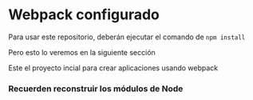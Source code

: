 # Webpack configurado

Para usar este repositorio, deberán ejecutar el comando de ```npm install```

Pero esto lo veremos en la siguiente sección

Este el proyecto incial para crear aplicaciones usando webpack

### Recuerden reconstruir los módulos de Node